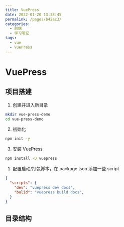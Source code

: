 ```yaml
---
title: VuePress
date: 2022-01-20 13:38:45
permalink: /pages/b42ac3/
categories:
  - 前端
  - 学习笔记
tags:
  - vue
  - VuePress
---
```


# VuePress

## 项目搭建

1. 创建并进入新目录

``` sh
mkdir vue-press-demo
cd vue-press-demo
```

2. 初始化

``` sh
npm init -y
```

3. 安装 VuePress

``` sh
npm install -D vuepress
```

1. 配置启动/打包脚本，在 package.json 添加一些 script

``` json
{
  "scripts": {
    "dev": "vuepress dev docs",
    "bulid": "vuepress build docs",
  }
}
```

## 目录结构

